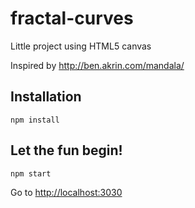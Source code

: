 # fractal-curves

Little project using HTML5 canvas

Inspired by http://ben.akrin.com/mandala/

## Installation
`npm install`

## Let the fun begin!
`npm start`

Go to [http://localhost:3030](http://localhost:3030)